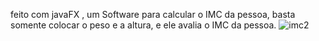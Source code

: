 feito com javaFX , um Software para calcular o IMC da pessoa, basta somente colocar o peso e a altura, e ele avalia o IMC da pessoa.
 
 ![imc2](https://github.com/devbernardoaraujo/CalculaComImc/assets/91099732/deefc31b-9fee-4a80-8ef6-aab764d86850)
